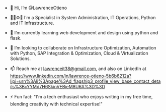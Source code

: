 - 👋 Hi, I’m @LawrenceOtieno
- 👨‍💻⚙️🐍 I’m a Specialist in System Administration, IT Operations, Python and IT Infrastructure.
- 🌱 I’m currently learning web development and design using python and flask. 
- 💞️ I’m looking to collaborate on Infrastructure Optimization, Automation with Python, SAP Integration & Optimization, Cloud & Virtualization Solutions. 
- 📫 Reach me at lawrenceit38@gmail.com, and also on LinkedIn at https://www.linkedin.com/in/lawrence-otieno-5b6b6212a?lipi=urn%3Ali%3Apage%3Ad_flagship3_profile_view_base_contact_details%3BcYYMd7H6SkinVEBieM8U6A%3D%3D
  
- ⚡ Fun fact: "I'm a tech enthusiast who enjoys writing in my free time, blending creativity with technical expertise!"

<!---
LawrenceOtieno/LawrenceOtieno is a ✨ special ✨ repository because its `README.md` (this file) appears on your GitHub profile.
You can click the Preview link to take a look at your changes.
--->

